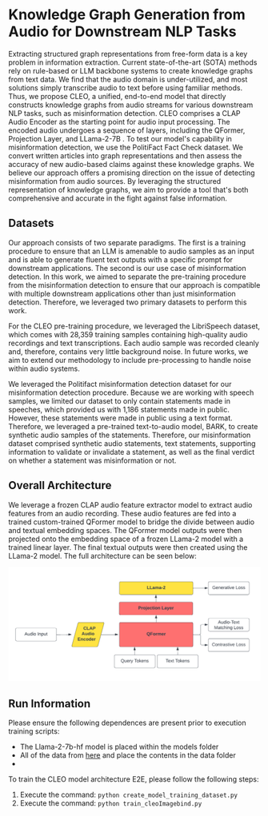 # Knowledge Graph Generation from Audio for Downstream NLP Tasks
Extracting structured graph representations from free-form data is a key problem in information extraction. Current state-of-the-art (SOTA) methods rely on rule-based or LLM backbone systems to create knowledge graphs from text data. We find that the audio domain is under-utilized, and most solutions simply transcribe audio to text before using familiar methods. Thus, we propose CLEO, a unified, end-to-end model that directly constructs knowledge graphs from audio streams for various downstream NLP tasks, such as misinformation detection. CLEO comprises a CLAP Audio Encoder as the starting point for audio input processing. The encoded audio undergoes a sequence of layers, including the QFormer, Projection Layer, and LLama-2-7B . To test our model's capability in misinformation detection, we use the PolitiFact Fact Check dataset. We convert written articles into graph representations and then assess the accuracy of new audio-based claims against these knowledge graphs. We believe our approach offers a promising direction on the issue of detecting misinformation from audio sources. By leveraging the structured representation of knowledge graphs, we aim to provide a tool that's both comprehensive and accurate in the fight against false information.

## Datasets
Our approach consists of two separate paradigms. The first is a training procedure to ensure that an LLM is amenable to audio samples as an input and is able to generate fluent text outputs with a specific prompt for downstream applications. The second is our use case of misinformation detection. In this work, we aimed to separate the pre-training procedure from the misinformation detection to ensure that our approach is compatible with multiple downstream applications other than just misinformation detection. Therefore, we leveraged two primary datasets to perform this work.

For the CLEO pre-training procedure, we leveraged the LibriSpeech dataset, which comes with 28,359 training samples containing high-quality audio recordings and text transcriptions. Each audio sample was recorded cleanly and, therefore, contains very little background noise. In future works, we aim to extend our methodology to include pre-processing to handle noise within audio systems.

We leveraged the Politifact misinformation detection dataset for our misinformation detection procedure. Because we are working with speech samples, we limited our dataset to only contain statements made in speeches, which provided us with 1,186 statements made in public. However, these statements were made in public using a text format. Therefore, we leveraged a pre-trained text-to-audio model, BARK, to create synthetic audio samples of the statements. Therefore, our misinformation dataset comprised synthetic audio statements, text statements, supporting information to validate or invalidate a statement, as well as the final verdict on whether a statement was misinformation or not.

## Overall Architecture
We leverage a frozen CLAP audio feature extractor model to extract audio features from an audio recording. These audio features are fed into a trained custom-trained QFormer model to bridge the divide between audio and textual embedding spaces. The QFormer model outputs were then projected onto the embedding space of a frozen LLama-2 model with a trained linear layer. The final textual outputs were then created using the LLama-2 model. The full architecture can be seen below:

![CLAP Architecture](assets/architecture.png)


## Run Information
Please ensure the following dependences are present prior to execution training scripts:
- The Llama-2-7b-hf model is placed within the models folder
- All of the data from [here](https://drive.google.com/drive/folders/1IOJK9t-DTel4gUKr1ff4Y4w-7kz8BFkP?usp=drive_link) and place the contents in the data folder
- 

To train the CLEO model architecture E2E, please follow the following steps:
1. Execute the command: `python create_model_training_dataset.py`
2. Execute the command: `python train_cleoImagebind.py`

